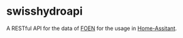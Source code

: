 # swisshydroapi

A RESTful API for the data of [FOEN](https://www.hydrodaten.admin.ch/en/) for the usage in [Home-Assitant](http://home-assistant.io/).


